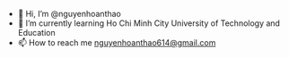 - 👋 Hi, I’m @nguyenhoanthao
- 🌱 I’m currently learning Ho Chi Minh City University of Technology and Education
- 📫 How to reach me nguyenhoanthao614@gmail.com

<!---
nguyenhoanthao/nguyenhoanthao is a ✨ special ✨ repository because its `README.md` (this file) appears on your GitHub profile.
You can click the Preview link to take a look at your changes.
--->
